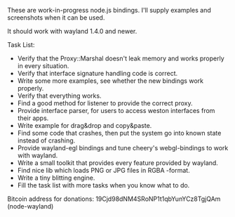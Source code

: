 These are work-in-progress node.js bindings. I'll supply examples and screenshots when it can be used.

It should work with wayland 1.4.0 and newer.

Task List:

 *   Verify that the Proxy::Marshal doesn't leak memory and works properly in every situation.
 *   Verify that interface signature handling code is correct.
 *   Write some more examples, see whether the new bindings work properly.
 *   Verify that everything works.
 *   Find a good method for listener to provide the correct proxy.
 *   Provide interface parser, for users to access weston interfaces from their apps.
 *   Write example for drag&drop and copy&paste.
 *   Find some code that crashes, then put the system go into known state instead of crashing.
 *   Provide wayland-egl bindings and tune cheery's webgl-bindings to work with wayland.
 *   Write a small toolkit that provides every feature provided by wayland.
 *   Find nice lib which loads PNG or JPG files in RGBA -format.
 *   Write a tiny blitting engine.
 *   Fill the task list with more tasks when you know what to do.


Bitcoin address for donations: 19Cjd98dNM4SRoNP1t1qbYunYCz8TgjQAm (node-wayland)
